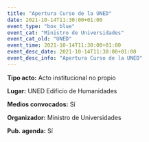 ---
title: "Apertura Curso de la UNED"
date: 2021-10-14T11:30:00+01:00
event_type: "box_blue" 
event_cat: "Ministro de Universidades"
event_cat_old: "UNED"
event_time: 2021-10-14T11:30:00+01:00
event_desc_date: 2021-10-14T11:30:00+01:00
event_desc_info: "Apertura Curso de la UNED"
---<p class="card-light list_schedule_description"><b>Tipo acto:</b> Acto institucional no propio
</p><p class="card-light list_schedule_description"><b>Lugar:</b> UNED Edificio de Humanidades
</p><p class="card-light list_schedule_description"><b>Medios convocados:</b> Sí
</p><p class="card-light list_schedule_description"><b>Organizador:</b> Ministro de Universidades </p><p class="card-light list_schedule_description"><b>Pub. agenda:</b> Sí
</p>
